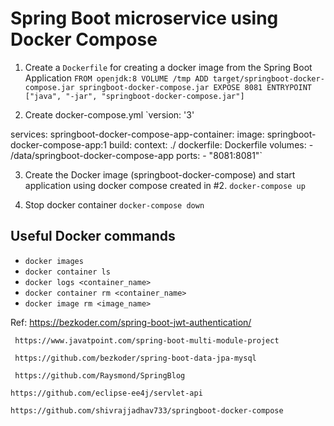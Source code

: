 # Spring Boot microservice using Docker Compose

1. Create a `Dockerfile` for creating a docker image from the Spring Boot Application
`FROM openjdk:8
VOLUME /tmp
ADD target/springboot-docker-compose.jar springboot-docker-compose.jar
EXPOSE 8081
ENTRYPOINT ["java", "-jar", "springboot-docker-compose.jar"]`

2. Create docker-compose.yml 
`version: '3'

services:
  springboot-docker-compose-app-container:
    image: springboot-docker-compose-app:1
    build:
      context: ./
      dockerfile: Dockerfile
    volumes:
      - /data/springboot-docker-compose-app
    ports:
      - "8081:8081"`


3. Create the Docker image (springboot-docker-compose) and start application using docker compose created in #2.
`docker-compose up`

4. Stop docker container
`docker-compose down`


## Useful Docker commands
- `docker images`
- `docker container ls`
- `docker logs <container_name>`
- `docker container rm <container_name>`
- `docker image rm <image_name>`

Ref: 
     https://bezkoder.com/spring-boot-jwt-authentication/

     https://www.javatpoint.com/spring-boot-multi-module-project

     https://github.com/bezkoder/spring-boot-data-jpa-mysql

     https://github.com/Raysmond/SpringBlog

    https://github.com/eclipse-ee4j/servlet-api

    https://github.com/shivrajjadhav733/springboot-docker-compose